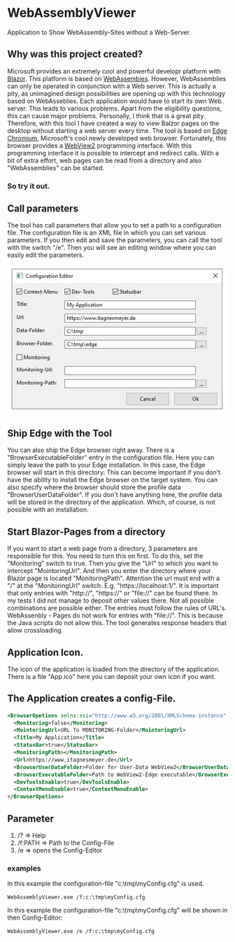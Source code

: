 # WebAssemblyViewer
Application to Show WebAssembly-Sites without a Web-Server.

## Why was this project created?
Microsoft provides an extremely cool and powerful developr platform with [Blazor](https://dotnet.microsoft.com/apps/aspnet/web-apps/blazor "Blazor").
This platform is based on [WebAssembies](https://webassembly.org/ "WebAssembly"). However, WebAssemblies can only be operated in conjunction with a Web server. This is actually a pity, as unimagined design possibilities are opening up with this technology based on WebAsseblies. Each application would have to start its own Web server. This leads to various problems. Apart from the eligibility questions, this can cause major problems. 
Personally, I think that is a great pity. Therefore, with this tool I have created a way to view Balzor pages on the desktop without starting a web server every time. The tool is based on [Edge Chromium](https://www.microsoft.com/edge "Edge Chromium"), Microsoft's cool newly developed web browser. Fortunately, this browser provides a [WebView2](https://docs.microsoft.com/microsoft-edge/hosting/webview2 "WebView2") programming interface. With this programming interface it is possible to intercept and redirect calls. With a bit of extra effort, web pages can be read from a directory and also "WebAssemblies" can be started. 

### So try it out.

## Call parameters
The tool has call parameters that allow you to set a path to a configuration file.
The configuration file is an XML file in which you can set various parameters.
If you then edit and save the parameters, you can call the tool with the switch "/e". Then you will see an editing window where you can easily edit the parameters.

![Configuration-Editor](https://github.com/ITAgnesmeyer/WebAssemblyViewer/blob/master/images/ConfigEditor.PNG "Config-Editor")

## Ship Edge with the Tool
You can also ship the Edge browser right away. There is a "BrowserExecutableFolder" entry in the configuration file. Here you can simply leave the path to your Edge installation. In this case, the Edge browser will start in this directory. This can become important if you don't have the ability to install the Edge browser on the target system. You can also specify where the browser should store the profile data "BrowserUserDataFolder". If you don't have anything here, the profile data will be stored in the directory of the application. Which, of course, is not possible with an installation.

## Start Blazor-Pages from a directory
If you want to start a web page from a directory, 3 parameters are responsible for this.
You need to turn this on first. To do this, set the "Monitoring" switch to true. Then you give the "Url" to which you want to intercept "MointoringUrl". And then you enter the directory where your Blazor page is located "MonitoringPath".
Attention the url must end with a "/" at the "MonitoringUrl" switch. E.g. "https://localhost:1/". It is important that only entries with "http://", "https://" or "file://" can be found there. In my tests I did not manage to deposit other values there. Not all possible combinations are possible either. The entries must follow the rules of URL's. WebAssenbly - Pages do not work for entries with "file://". This is because the Java scripts do not allow this. The tool generates response headers that allow crossloading.

## Application Icon.
The icon of the application is loaded from the directory of the application. There is a file "App.ico" here you can deposit your own icon if you want.


## The Application creates a config-File.

```xml
<BrowserOpetions xmlns:xsi="http://www.w3.org/2001/XMLSchema-instance" xmlns:xsd="http://www.w3.org/2001/XMLSchema">
  <Monitoring>false</Monitoring>
  <MointoringUrl>URL To MONITORING-Folder</MointoringUrl>
  <Title>My Application</Title>
  <StatusBar>true</StatusBar>
  <MonitoringPath></MonitoringPath>
  <Url>https://www.itagnesmeyer.de</Url>
  <BrowserUserDataFolder>Folder for User-Data WebView2</BrowserUserDataFolder>
  <BrowserExecutableFolder>Path to WebView2-Edge executable</BrowserExecutableFolder>
  <DevToolsEnable>true</DevToolsEnable>
  <ContextMenuEnable>true</ContextMenuEnable>
</BrowserOpetions>
```
## Parameter
1. /? => Help
2. /f:PATH => Path to the Config-File
3. /e => opens the Config-Editor

### examples
In this example the configuration-file "c:\tmp\myConfig.cfg" is used.
```
WebAssemblyViewer.exe /f:c:\tmp\myConfig.cfg
```
In this example the configuration-file "c:\tmp\myConfig.cfg" will be shown in then Config-Editor:
```
WebAssemblyViewer.exe /e /f:c:\tmp\myConfig.cfg
```




